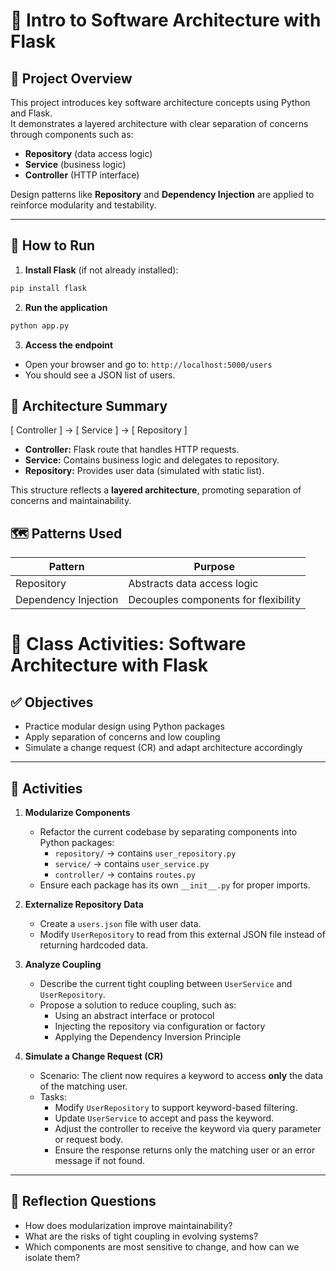 # 🧠 Intro to Software Architecture with Flask

## 📘 Project Overview

This project introduces key software architecture concepts using Python and Flask.  
It demonstrates a layered architecture with clear separation of concerns through components such as:

- **Repository** (data access logic)
- **Service** (business logic)
- **Controller** (HTTP interface)

Design patterns like **Repository** and **Dependency Injection** are applied to reinforce modularity and testability.

---

## 🚀 How to Run

1. **Install Flask** (if not already installed):

```bash
pip install flask
```

2. **Run the application** 

```bash
python app.py
```

3. **Access the endpoint**
- Open your browser and go to: `http://localhost:5000/users`
- You should see a JSON list of users.

## 🧩 Architecture Summary

[ Controller ] → [ Service ] → [ Repository ]

- **Controller:** Flask route that handles HTTP requests.
- **Service:** Contains business logic and delegates to repository.
- **Repository:** Provides user data (simulated with static list).

This structure reflects a **layered architecture**, promoting separation of concerns and maintainability.

## 🗺️ Patterns Used

| Pattern              | Purpose                                  |
|----------------------|------------------------------------------|
| Repository           | Abstracts data access logic              |
| Dependency Injection | Decouples components for flexibility     |



# 🧪 Class Activities: Software Architecture with Flask

## ✅ Objectives
- Practice modular design using Python packages
- Apply separation of concerns and low coupling
- Simulate a change request (CR) and adapt architecture accordingly

---

## 📌 Activities

1. **Modularize Components**
   - Refactor the current codebase by separating components into Python packages:
     - `repository/` → contains `user_repository.py`
     - `service/` → contains `user_service.py`
     - `controller/` → contains `routes.py`
   - Ensure each package has its own `__init__.py` for proper imports.

2. **Externalize Repository Data**
   - Create a `users.json` file with user data.
   - Modify `UserRepository` to read from this external JSON file instead of returning hardcoded data.

3. **Analyze Coupling**
   - Describe the current tight coupling between `UserService` and `UserRepository`.
   - Propose a solution to reduce coupling, such as:
     - Using an abstract interface or protocol
     - Injecting the repository via configuration or factory
     - Applying the Dependency Inversion Principle

4. **Simulate a Change Request (CR)**
   - Scenario: The client now requires a keyword to access **only** the data of the matching user.
   - Tasks:
     - Modify `UserRepository` to support keyword-based filtering.
     - Update `UserService` to accept and pass the keyword.
     - Adjust the controller to receive the keyword via query parameter or request body.
     - Ensure the response returns only the matching user or an error message if not found.

---

## 🧠 Reflection Questions

- How does modularization improve maintainability?
- What are the risks of tight coupling in evolving systems?
- Which components are most sensitive to change, and how can we isolate them?

